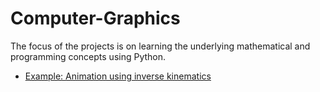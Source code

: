 # Computer-Graphics

The focus of the projects is on learning the underlying mathematical and programming concepts using Python.

- [Example: Animation using inverse kinematics](Animation%20using%20inverse%20kinematics/animation.mov)

